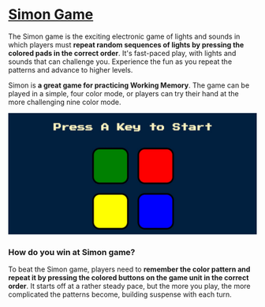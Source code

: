 # [Simon Game](https://shalini-lodhi.github.io/Simon-Game/)
The Simon game is the exciting electronic game of lights and sounds in which players must  **repeat random sequences of lights by pressing the colored pads in the correct order**. It's fast-paced play, with lights and sounds that can challenge you. Experience the fun as you repeat the patterns and advance to higher levels. 

Simon is **a great game for practicing Working Memory**. The game can be played in a simple, four color mode, or players can try their hand at the more challenging nine color mode.

![Simon-Game](/simon-game.jpg)

### How do you win at Simon game?

To beat the Simon game, players need to  **remember the color pattern and repeat it by pressing the colored buttons on the game unit in the correct order**. It starts off at a rather steady pace, but the more you play, the more complicated the patterns become, building suspense with each turn.
